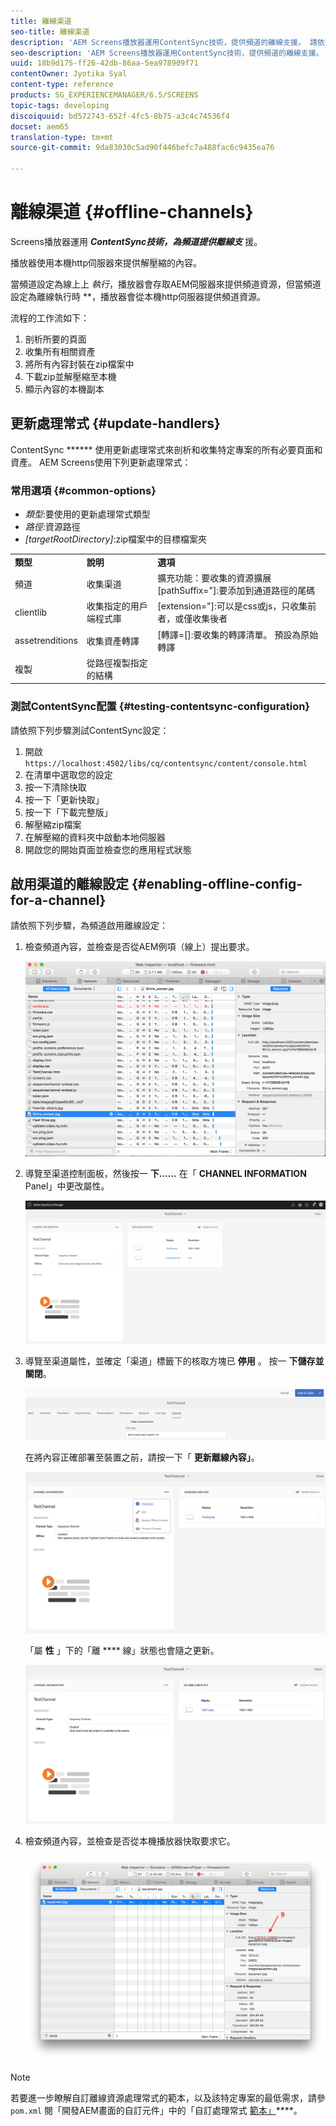 ```yaml
---
title: 離線渠道
seo-title: 離線渠道
description: 'AEM Screens播放器運用ContentSync技術，提供頻道的離線支援。 請依照本頁進一步瞭解更新處理常式，以及啟用頻道的離線設定。  '
seo-description: 'AEM Screens播放器運用ContentSync技術，提供頻道的離線支援。 請依照本頁進一步瞭解更新處理常式，以及啟用頻道的離線設定。  '
uuid: 18b9d175-ff26-42db-86aa-5ea978909f71
contentOwner: Jyotika Syal
content-type: reference
products: SG_EXPERIENCEMANAGER/6.5/SCREENS
topic-tags: developing
discoiquuid: bd572743-652f-4fc5-8b75-a3c4c74536f4
docset: aem65
translation-type: tm+mt
source-git-commit: 9da83030c5ad90f446befc7a488fac6c9435ea76

---
```



# 離線渠道 {#offline-channels}

Screens播放器運用 ***ContentSync技術，為頻道提供離線支*** 援。

播放器使用本機http伺服器來提供解壓縮的內容。

當頻道設定為線上上 *執行*，播放器會存取AEM伺服器來提供頻道資源，但當頻道設定為離線執行時 **，播放器會從本機http伺服器提供頻道資源。

流程的工作流如下：

1. 剖析所要的頁面
1. 收集所有相關資產
1. 將所有內容封裝在zip檔案中
1. 下載zip並解壓縮至本機
1. 顯示內容的本機副本

## 更新處理常式 {#update-handlers}

ContentSync ****** 使用更新處理常式來剖析和收集特定專案的所有必要頁面和資產。 AEM Screens使用下列更新處理常式：

### 常用選項 {#common-options}

* *類型*:要使用的更新處理常式類型
* *路徑*:資源路徑
* *[targetRootDirectory]*:zip檔案中的目標檔案夾

<table>
 <tbody>
  <tr>
   <td><strong>類型</strong></td> 
   <td><strong>說明</strong></td> 
   <td><strong>選項</strong></td> 
  </tr>
  <tr>
   <td>頻道</td> 
   <td>收集渠道</td> 
   <td>擴充功能：要收集的資源擴展<br /> [pathSuffix="]:要添加到通道路徑的尾碼<br /> </td> 
  </tr>
  <tr>
   <td>clientlib</td> 
   <td>收集指定的用戶端程式庫</td> 
   <td>[extension="]:可以是css或js，只收集前者，或僅收集後者</td> 
  </tr>
  <tr>
   <td>assetrenditions</td> 
   <td>收集資產轉譯</td> 
   <td>[轉譯=[]:要收集的轉譯清單。 預設為原始轉譯</td> 
  </tr>
  <tr>
   <td>複製</td> 
   <td>從路徑複製指定的結構</td> 
   <td> </td> 
  </tr>
 </tbody>
</table>

### 測試ContentSync配置 {#testing-contentsync-configuration}

請依照下列步驟測試ContentSync設定：

1. 開啟 `https://localhost:4502/libs/cq/contentsync/content/console.html`
1. 在清單中選取您的設定
1. 按一下清除快取
1. 按一下「更新快取」
1. 按一下「下載完整版」
1. 解壓縮zip檔案
1. 在解壓縮的資料夾中啟動本地伺服器
1. 開啟您的開始頁面並檢查您的應用程式狀態

## 啟用渠道的離線設定 {#enabling-offline-config-for-a-channel}

請依照下列步驟，為頻道啟用離線設定：

1. 檢查頻道內容，並檢查是否從AEM例項（線上）提出要求。

   ![chlimage_1-24](assets/chlimage_1-24.png)

1. 導覽至渠道控制面板，然後按一 **下……** 在「 **CHANNEL INFORMATION** Panel」中更改屬性。

   ![chlimage_1-25](assets/chlimage_1-25.png)

1. 導覽至渠道屬性，並確定「渠道」標籤下的核取方塊已 **停用** 。 按一 **下儲存並關閉**。

   ![screen_shot_2017-12-19at122422pm](assets/screen_shot_2017-12-19at122422pm.png)

   在將內容正確部署至裝置之前，請按一下「 **更新離線內容」**。

   ![screen_shot_2017-12-19at122637pm](assets/screen_shot_2017-12-19at122637pm.png)

   「屬 **性** 」下的「離 **** 線」狀態也會隨之更新。

   ![screen_shot_2017-12-19at124735pm](assets/screen_shot_2017-12-19at124735pm.png)

1. 檢查頻道內容，並檢查是否從本機播放器快取要求它。

   ![chlimage_1-26](assets/chlimage_1-26.png)

>[!NOTE]
> 若要進一步瞭解自訂離線資源處理常式的範本，以及該特定專案的最低需求，請參 `pom.xml` 閱「開發AEM畫面的自訂元件」中的「自訂處理常式 [範本」](/help/user-guide/developing-custom-component-tutorial-develop.md#custom-handlers)****。